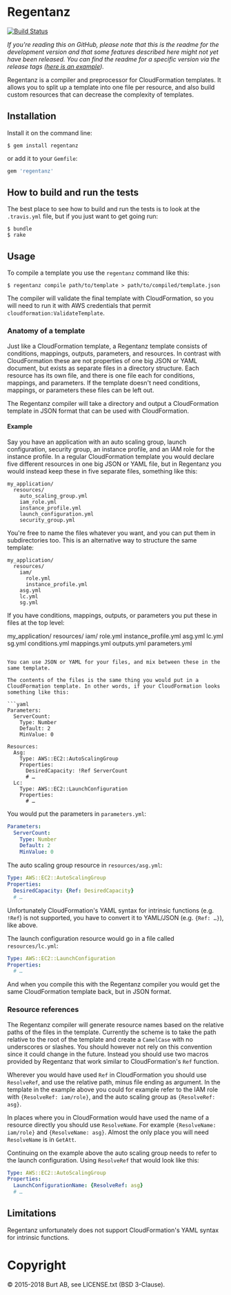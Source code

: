 # Regentanz

[![Build Status](https://travis-ci.org/burtcorp/regentanz.png?branch=master)](https://travis-ci.org/burtcorp/regentanz)

_If you're reading this on GitHub, please note that this is the readme for the development version and that some features described here might not yet have been released. You can find the readme for a specific version via the release tags ([here is an example](https://github.com/burtcorp/regentanz/tree/1.0.0))._

Regentanz is a compiler and preprocessor for CloudFormation templates. It allows you to split up a template into one file per resource, and also build custom resources that can decrease the complexity of templates.

## Installation

Install it on the command line:

```shell
$ gem install regentanz
```

or add it to your `Gemfile`:

```ruby
gem 'regentanz'
```

## How to build and run the tests

The best place to see how to build and run the tests is to look at the `.travis.yml` file, but if you just want to get going run:

```shell
$ bundle
$ rake
```

## Usage

To compile a template you use the `regentanz` command like this:

```shell
$ regentanz compile path/to/template > path/to/compiled/template.json
```

The compiler will validate the final template with CloudFormation, so you will need to run it with AWS credentials that permit `cloudformation:ValidateTemplate`.

### Anatomy of a template

Just like a CloudFormation template, a Regentanz template consists of conditions, mappings, outputs, parameters, and resources. In contrast with CloudFormation these are not properties of one big JSON or YAML document, but exists as separate files in a directory structure. Each resource has its own file, and there is one file each for conditions, mappings, and parameters. If the template doesn't need conditions, mappings, or parameters these files can be left out.

The Regentanz compiler will take a directory and output a CloudFormation template in JSON format that can be used with CloudFormation.

#### Example

Say you have an application with an auto scaling group, launch configuration, security group, an instance profile, and an IAM role for the instance profile. In a regular CloudFormation template you would declare five different resources in one big JSON or YAML file, but in Regentanz you would instead keep these in five separate files, something like this:

```
my_application/
  resources/
    auto_scaling_group.yml
    iam_role.yml
    instance_profile.yml
    launch_configuration.yml
    security_group.yml
```

You're free to name the files whatever you want, and you can put them in subdirectories too. This is an alternative way to structure the same template:

```
my_application/
  resources/
    iam/
      role.yml
      instance_profile.yml
    asg.yml
    lc.yml
    sg.yml
```

If you have conditions, mappings, outputs, or parameters you put these in files at the top level:

my_application/
  resources/
    iam/
      role.yml
      instance_profile.yml
    asg.yml
    lc.yml
    sg.yml
  conditions.yml
  mappings.yml
  outputs.yml
  parameters.yml
```

You can use JSON or YAML for your files, and mix between these in the same template.

The contents of the files is the same thing you would put in a CloudFormation template. In other words, if your CloudFormation looks something like this:

```yaml
Parameters:
  ServerCount:
    Type: Number
    Default: 2
    MinValue: 0

Resources:
  Asg:
    Type: AWS::EC2::AutoScalingGroup
    Properties:
      DesiredCapacity: !Ref ServerCount
      # …
  Lc:
    Type: AWS::EC2::LaunchConfiguration
    Properties:
      # …
```

You would put the parameters in `parameters.yml`:

```yaml
Parameters:
  ServerCount:
    Type: Number
    Default: 2
    MinValue: 0
```

The auto scaling group resource in `resources/asg.yml`:

```yaml
Type: AWS::EC2::AutoScalingGroup
Properties:
  DesiredCapacity: {Ref: DesiredCapacity}
  # …
```

Unfortunately CloudFormation's YAML syntax for intrinsic functions (e.g. `!Ref`) is not supported, you have to convert it to YAML/JSON (e.g. `{Ref: …}`), like above.

The launch configuration resource would go in a file called `resources/lc.yml`:

```yaml
Type: AWS::EC2::LaunchConfiguration
Properties:
  # …
```

And when you compile this with the Regentanz compiler you would get the same CloudFormation template back, but in JSON format.

### Resource references

The Regentanz compiler will generate resource names based on the relative paths of the files in the template. Currently the scheme is to take the path relative to the root of the template and create a `CamelCase` with no underscores or slashes. You should however not rely on this convention since it could change in the future. Instead you should use two macros provided by Regentanz that work similar to CloudFormation's `Ref` function.

Wherever you would have used `Ref` in CloudFormation you should use `ResolveRef`, and use the relative path, minus file ending as argument. In the template in the example above you could for example refer to the IAM role with `{ResolveRef: iam/role}`, and the auto scaling group as `{ResolveRef: asg}`.

In places where you in CloudFormation would have used the name of a resource directly you should use `ResolveName`. For example `{ResolveName: iam/role}` and `{ResolveName: asg}`. Almost the only place you will need `ResolveName` is in `GetAtt`.

Continuing on the example above the auto scaling group needs to refer to the launch configuration. Using `ResolveRef` that would look like this:

```yaml
Type: AWS::EC2::AutoScalingGroup
Properties:
  LaunchConfigurationName: {ResolveRef: asg}
  # …
```

## Limitations

Regentanz unfortunately does not support CloudFormation's YAML syntax for intrinsic functions.

# Copyright

© 2015-2018 Burt AB, see LICENSE.txt (BSD 3-Clause).
